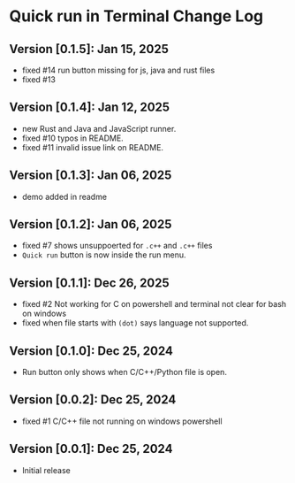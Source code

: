 # Quick run in Terminal Change Log

## Version [0.1.5]: Jan 15, 2025

- fixed #14 run button missing for js, java and rust files
- fixed #13

## Version [0.1.4]: Jan 12, 2025

- new Rust and Java and JavaScript runner.
- fixed #10 typos in README.
- fixed #11 invalid issue link on README.

## Version [0.1.3]: Jan 06, 2025

- demo added in readme

## Version [0.1.2]: Jan 06, 2025

- fixed #7 shows unsuppoerted for `.c++` and `.c++` files
- `Quick run` button is now inside the run menu.

## Version [0.1.1]: Dec 26, 2025

- fixed #2 Not working for C on powershell and terminal not clear for bash on windows
- fixed when file starts with `(dot)` says language not supported.

## Version [0.1.0]: Dec 25, 2024

- Run button only shows when C/C++/Python file is open.

## Version [0.0.2]: Dec 25, 2024

- fixed #1 C/C++ file not running on windows powershell

## Version [0.0.1]: Dec 25, 2024

- Initial release
